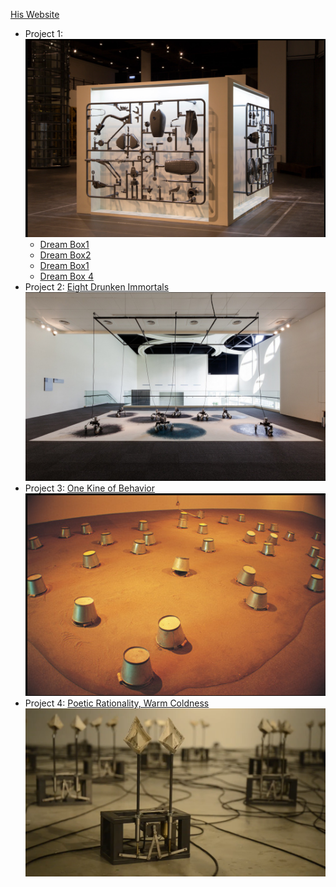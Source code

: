 [His Website](https://www.rueyshyu.com/biography/)
- Project 1:
  <img src="https://github.com/fnassar/Preforming_Robots/blob/main/images/DreamBox.png" alt="base1" width="500"/> 
  - [Dream Box1](https://www.youtube.com/watch?v=mr4ii2ZHtJg)
  - [Dream Box2](https://www.youtube.com/watch?v=tnI2GrFANi4)
  - [Dream Box1](https://www.youtube.com/watch?v=QKzLgEt-tzA)
  - [Dream Box 4](https://www.youtube.com/watch?v=ll7GAGTcI7c)
- Project 2: [Eight Drunken Immortals](https://www.youtube.com/watch?v=0QnHOSRW9NU)
  <img src="https://github.com/fnassar/Preforming_Robots/blob/main/images/drunken.png" alt="base1" width="500"/> 
- Project 3: [One Kine of Behavior](https://www.youtube.com/watch?v=1VSWFzwovAE)
  <img src="https://github.com/fnassar/Preforming_Robots/blob/main/images/OneKineofBehavior.png" alt="base1" width="500"/> 
- Project 4: [Poetic Rationality, Warm Coldness](https://www.youtube.com/watch?v=f2cNVwOye8I)
  <img src="https://github.com/fnassar/Preforming_Robots/blob/main/images/PoeticRationality.png" alt="base1" width="500"/> 

